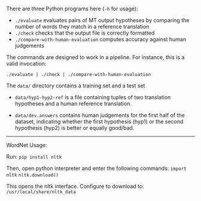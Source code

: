 There are three Python programs here (`-h` for usage):

 - `./evaluate` evaluates pairs of MT output hypotheses by comparing the number of words they match in a reference translation
 - `./check` checks that the output file is correctly formatted
 - `./compare-with-human-evaluation` computes accuracy against human judgements

The commands are designed to work in a pipeline. For instance, this is a valid invocation:

    ./evaluate | ./check | ./compare-with-human-evaluation


The `data/` directory contains a training set and a test set

 - `data/hyp1-hyp2-ref` is a file containing tuples of two translation hypotheses and a human reference translation.

 - `data/dev.answers` contains human judgements for the first half of the dataset, indicating whether the first hypothesis (hyp1) or the second hypothesis (hyp2) is better or equally good/bad.

----------

WordNet Usage:

Run:
`pip install nltk`

Then, open python interpreter and enter the following commands:
`import nltk`
`nltk.download()`

This opens the nltk interface. Configure to download to:
`/usr/local/share/nltk_data`
